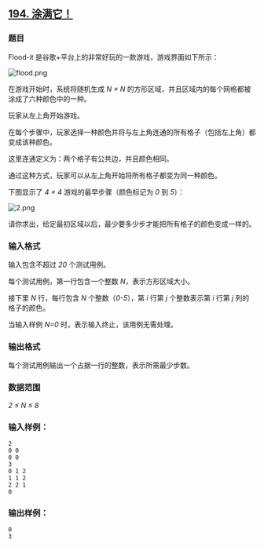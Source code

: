 ## [194. 涂满它！](https://www.acwing.com/problem/content/196/)

### 题目

Flood-it 是谷歌+平台上的非常好玩的一款游戏，游戏界面如下所示：

 ![flood.png](/media/article/image/2019/01/17/19_30d05cba19-flood.png)

在游戏开始时，系统将随机生成 *N × N* 的方形区域，并且区域内的每个网格都被涂成了六种颜色中的一种。

玩家从左上角开始游戏。

在每个步骤中，玩家选择一种颜色并将与左上角连通的所有格子（包括左上角）都变成该种颜色。

这里连通定义为：两个格子有公共边，并且颜色相同。

通过这种方式，玩家可以从左上角开始将所有格子都变为同一种颜色。

下图显示了 *4 × 4* 游戏的最早步骤（颜色标记为 *0* 到 *5*）：

 ![2.png](/media/article/image/2019/01/17/19_c741618419-2.png)

请你求出，给定最初区域以后，最少要多少步才能把所有格子的颜色变成一样的。

### 输入格式

输入包含不超过 *20* 个测试用例。

每个测试用例，第一行包含一个整数 *N*，表示方形区域大小。

接下里 *N* 行，每行包含 *N* 个整数（*0-5*），第 *i* 行第 *j* 个整数表示第 *i* 行第 *j* 列的格子的颜色。

当输入样例 *N=0* 时，表示输入终止，该用例无需处理。

### 输出格式

每个测试用例输出一个占据一行的整数，表示所需最少步数。

### 数据范围

*2 ≤ N ≤ 8*

### 输入样例：

```
2
0 0
0 0
3
0 1 2
1 1 2
2 2 1
0
```

### 输出样例：

```
0
3
```
